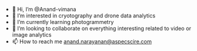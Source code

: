 - 👋 Hi, I’m @Anand-vimana
- 👀 I’m interested in cryotography and drone data analytics
- 🌱 I’m currently learning photogrammetry
- 💞️ I’m looking to collaborate on everything interesting related to video or image analytics
- 📫 How to reach me anand.narayanan@aspecscire.com

<!---
Anand-vimana/Anand-vimana is a ✨ special ✨ repository because its `README.md` (this file) appears on your GitHub profile.
You can click the Preview link to take a look at your changes.
--->
